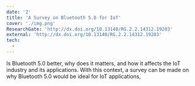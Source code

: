 ```yaml
---
date: '2'
title: 'A Survey on Bluetooth 5.0 for IoT'
cover: './img.png'
ResearchGate: 'http://dx.doi.org/10.13140/RG.2.2.14312.19203'
external: 'http://dx.doi.org/10.13140/RG.2.2.14312.19203'
tech:
  -
---
```


Is Bluetooth 5.0 better, why does it matters, and how it affects the IoT industry and its applications. With this context, a survey can be made on why Bluetooth 5.0 would be ideal for IoT applications,
